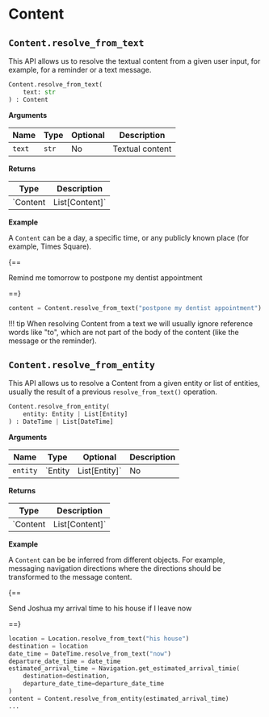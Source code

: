 # Content

## `Content.resolve_from_text`

This API allows us to resolve the textual content from a given user input, for example, for a reminder or a text message.

``` py
Content.resolve_from_text(
    text: str
) : Content
```

**Arguments**

| Name          | Type          | Optional  | Description                              |
| ------------- | --------------| --------- | ---------------------------------------- |
| `text`        | `str`         | No        | Textual content         |

**Returns**

| Type          | Description       |
| ------------- | ----------------- |
| `Content | List[Content]` | A `Content` object or a list of `Content` objects based on the `text` parameter to this function. |

**Example**

A `Content` can be a day, a specific time, or any publicly known place (for example, Times Square).

{==

Remind me tomorrow to postpone my dentist appointment

==}

``` py
content = Content.resolve_from_text("postpone my dentist appointment")
```

!!! tip
    When resolving Content from a text we will usually ignore reference words like "to", which are not part of the body of the content (like the message or the reminder).

## `Content.resolve_from_entity`

This API allows us to resolve a Content from a given entity or list of entities, usually the result of a previous `resolve_from_text()` operation.

``` py
Content.resolve_from_entity(
    entity: Entity | List[Entity]
) : DateTime | List[DateTime]
```

**Arguments**

| Name          | Type          | Optional  | Description                                   |
| ------------- | ------------- | --------- | --------------------------------------------- |
| `entity`      | `Entity | List[Entity]`      | No        | An `Entity` object to be transformed to a `Content` |

**Returns**

| Type          | Description       |
| ------------- | ----------------- |
| `Content | List[Content]` | A `Content` object or a list of `Content` objects based on the `text` parameter to this function. |

**Example**

A `Content` can be be inferred from different objects. For example, messaging navigation directions where the directions should be transformed to the message content.

{==

Send Joshua my arrival time to his house if I leave now

==}

``` py
location = Location.resolve_from_text("his house")
destination = location
date_time = DateTime.resolve_from_text("now")
departure_date_time = date_time
estimated_arrival_time = Navigation.get_estimated_arrival_timie(
    destination=destination,
    departure_date_time=departure_date_time
)
content = Content.resolve_from_entity(estimated_arrival_time)
...
```
